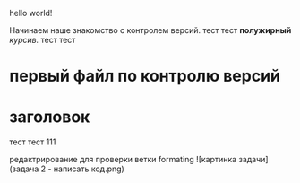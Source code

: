 hello world!

Начинаем наше знакомство с контролем версий. тест
тест
**полужирный**
*курсив.*
тест
тест
# первый файл по контролю версий
# заголовок
тест
тест 111

редактрирование для проверки ветки formating
![картинка задачи](задача 2 - написать код.png)

